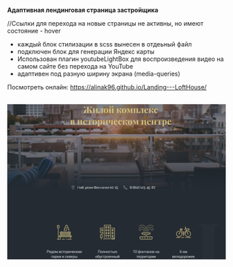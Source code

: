 **Адаптивная лендинговая страница застройщика**

//Ссылки для перехода на новые страницы не активны, но имеют состояние - hover

* каждый блок стилизации в scss вынесен в отдеьный файл
* подключен блок для генерации Яндекс карты
* Использован плагин youtubeLightBox для воспроизведения видео на самом сайте без перехода на YouTube
* адаптивен под разную ширину экрана (media-queries)

Посмотреть онлайн: https://alinak96.github.io/Landing---LoftHouse/ <br>
<br>

![Вид:](./img/loftHouseFinal.png)